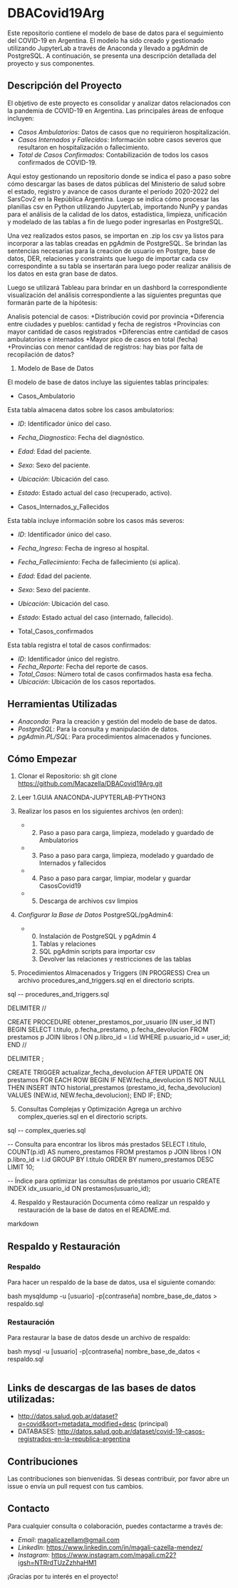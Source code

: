 # DBACovid19Arg
Este repositorio contiene el modelo de base de datos para el seguimiento del COVID-19 en Argentina. El modelo ha sido creado y gestionado utilizando JupyterLab a través de Anaconda y llevado a pgAdmin de PostgreSQL. A continuación, se presenta una descripción detallada del proyecto y sus componentes.

## Descripción del Proyecto

El objetivo de este proyecto es consolidar y analizar datos relacionados con la pandemia de COVID-19 en Argentina. Las principales áreas de enfoque incluyen:

- *Casos Ambulatorios*: Datos de casos que no requirieron hospitalización.
- *Casos Internados y Fallecidos*: Información sobre casos severos que resultaron en hospitalización o fallecimiento.
- *Total de Casos Confirmados*: Contabilización de todos los casos confirmados de COVID-19.

Aquí estoy gestionando un repositorio donde se indica el paso a paso sobre cómo descargar las bases de datos públicas del Ministerio de salud sobre el estado, registro y avance de casos durante el período 2020-2022 del SarsCov2 en la República Argentina.
Luego se indica cómo procesar las planillas csv en Python utilizando JupyterLab, importando NunPy y pandas para el análisis de la calidad de los datos, estadística, limpieza, unificación y modelado de las tablas a fin de luego poder ingresarlas en PostgreSQL.

Una vez realizados estos pasos, se importan en .zip los csv ya listos para incorporar a las tablas creadas en pgAdmin de PostgreSQL. Se brindan las sentencias necesarias para la creacion de usuario en Postgre, base de datos, DER, relaciones y constraints que luego de importar cada csv correspondinte a su tabla se insertarán para luego poder realizar análisis de los datos en esta gran base de datos.

Luego se utilizará Tableau para brindar en un dashbord la correspondiente visualización del análisis correspondiente a las siguientes preguntas que formarán parte de la hipótesis:

Analisis potencial de casos:
+Distribución covid por provincia
+Diferencia entre ciudades y pueblos: cantidad y fecha de registros
+Provincias con mayor cantidad de casos registrados
+Diferencias entre cantidad de casos ambulatorios e internados
+Mayor pico de casos en total (fecha)
+Provincias con menor cantidad de registros: hay bias por falta de recopilación de datos?



1) Modelo de Base de Datos

El modelo de base de datos incluye las siguientes tablas principales:


 - Casos_Ambulatorio

Esta tabla almacena datos sobre los casos ambulatorios:

- *ID*: Identificador único del caso.
- *Fecha_Diagnostico*: Fecha del diagnóstico.
- *Edad*: Edad del paciente.
- *Sexo*: Sexo del paciente.
- *Ubicación*: Ubicación del caso.
- *Estado*: Estado actual del caso (recuperado, activo).

 - Casos_Internados_y_Fallecidos

Esta tabla incluye información sobre los casos más severos:

- *ID*: Identificador único del caso.
- *Fecha_Ingreso*: Fecha de ingreso al hospital.
- *Fecha_Fallecimiento*: Fecha de fallecimiento (si aplica).
- *Edad*: Edad del paciente.
- *Sexo*: Sexo del paciente.
- *Ubicación*: Ubicación del caso.
- *Estado*: Estado actual del caso (internado, fallecido).

 - Total_Casos_confirmados

Esta tabla registra el total de casos confirmados:

- *ID*: Identificador único del registro.
- *Fecha_Reporte*: Fecha del reporte de casos.
- *Total_Casos*: Número total de casos confirmados hasta esa fecha.
- *Ubicación*: Ubicación de los casos reportados.

## Herramientas Utilizadas

- *Anaconda*: Para la creación y gestión del modelo de base de datos.
- *PostgreSQL*: Para la consulta y manipulación de datos.
- *pgAdmin.PL/SQL*: Para procedimientos almacenados y funciones.

## Cómo Empezar

1. Clonar el Repositorio:
    sh
    git clone https://github.com/Macazella/DBACovid19Arg.git
    
2. Leer 1.GUIA ANACONDA-JUPYTERLAB-PYTHON3
3. Realizar los pasos en los siguientes archivos (en orden):
   - 2. Paso a paso para carga, limpieza, modelado y guardado de Ambulatorios
   - 3. Paso a paso para carga, limpieza, modelado y guardado de Internados y fallecidos
   - 4. Paso a paso para cargar, limpiar, modelar y guardar CasosCovid19
   - 5. Descarga de archivos csv limpios

4. *Configurar la Base de Datos* PostgreSQL/pgAdmin4:
   - 0. Instalación de PostgreSQL y pgAdmin 4
     1. Tablas y relaciones
     2. SQL pgAdmin scripts para importar csv
     3. Devolver las relaciones y restricciones de las tablas
   
  
3. Procedimientos Almacenados y Triggers (IN PROGRESS)
Crea un archivo procedures_and_triggers.sql en el directorio scripts.

sql
-- procedures_and_triggers.sql

DELIMITER //

CREATE PROCEDURE obtener_prestamos_por_usuario (IN user_id INT)
BEGIN
    SELECT l.titulo, p.fecha_prestamo, p.fecha_devolucion
    FROM prestamos p
    JOIN libros l ON p.libro_id = l.id
    WHERE p.usuario_id = user_id;
END //

DELIMITER ;

CREATE TRIGGER actualizar_fecha_devolucion
AFTER UPDATE ON prestamos
FOR EACH ROW
BEGIN
    IF NEW.fecha_devolucion IS NOT NULL THEN
        INSERT INTO historial_prestamos (prestamo_id, fecha_devolucion)
        VALUES (NEW.id, NEW.fecha_devolucion);
    END IF;
END;

5. Consultas Complejas y Optimización
Agrega un archivo complex_queries.sql en el directorio scripts.

sql
-- complex_queries.sql

-- Consulta para encontrar los libros más prestados
SELECT l.titulo, COUNT(p.id) AS numero_prestamos
FROM prestamos p
JOIN libros l ON p.libro_id = l.id
GROUP BY l.titulo
ORDER BY numero_prestamos DESC
LIMIT 10;

-- Índice para optimizar las consultas de préstamos por usuario
CREATE INDEX idx_usuario_id ON prestamos(usuario_id);

4.  Respaldo y Restauración
Documenta cómo realizar un respaldo y restauración de la base de datos en el README.md.

markdown
## Respaldo y Restauración

### Respaldo
Para hacer un respaldo de la base de datos, usa el siguiente comando:

bash
mysqldump -u [usuario] -p[contraseña] nombre_base_de_datos > respaldo.sql


### Restauración
Para restaurar la base de datos desde un archivo de respaldo:

bash
mysql -u [usuario] -p[contraseña] nombre_base_de_datos < respaldo.sql
```
```

## Links de descargas de las bases de datos utilizadas:
- http://datos.salud.gob.ar/dataset?q=covid&sort=metadata_modified+desc (principal)
- DATABASES:
http://datos.salud.gob.ar/dataset/covid-19-casos-registrados-en-la-republica-argentina



## Contribuciones

Las contribuciones son bienvenidas. Si deseas contribuir, por favor abre un issue o envía un pull request con tus cambios.

## Contacto

Para cualquier consulta o colaboración, puedes contactarme a través de:

- *Email*: magalicazellam@gmail.com
- *LinkedIn*: https://www.linkedin.com/in/magali-cazella-mendez/
- *Instagram*: https://www.instagram.com/magali.cm22?igsh=NTRrdTUzZzhhaHM1 

¡Gracias por tu interés en el proyecto!
